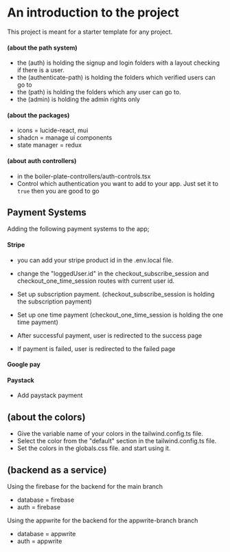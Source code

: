<!-- /-------------------------------------------------- -->

# An introduction to the project

This project is meant for a starter template for any project.

#### (about the path system)

- the (auth) is holding the signup and login folders with a layout checking if there is a user.
- the (authenticate-path) is holding the folders which verified users can go to
- the (path) is holding the folders which any user can go to.
- the (admin) is holding the admin rights only

#### (about the packages)

- icons = lucide-react, mui
- shadcn = manage ui components
- state manager = redux


#### (about auth controllers)

- in the boiler-plate-controllers/auth-controls.tsx
- Control which authentication you want to add to your app. Just set it to `true` then you are good to go

## Payment Systems

Adding the following payment systems to the app;

#### Stripe

- you can add your stripe product id in the .env.local file.
- change the "loggedUser.id" in the checkout_subscribe_session and checkout_one_time_session routes with current user id.
- Set up subscription payment. (checkout_subscribe_session is holding the subscription payment)
- Set up one time payment (checkout_one_time_session is holding the one time payment)

- After successful payment, user is redirected to the success page
- If payment is failed, user is redirected to the failed page

#### Google pay

#### Paystack

- Add paystack payment

## (about the colors)

- Give the variable name of your colors in the tailwind.config.ts file.
- Select the color from the "default" section in the tailwind.config.ts file.
- Set the colors in the globals.css file. and start using it.


## (backend as a service)
Using the firebase for the backend for the main branch
- database = firebase
- auth = firebase

Using the appwrite for the backend for the appwrite-branch branch
- database = appwrite
- auth = appwrite